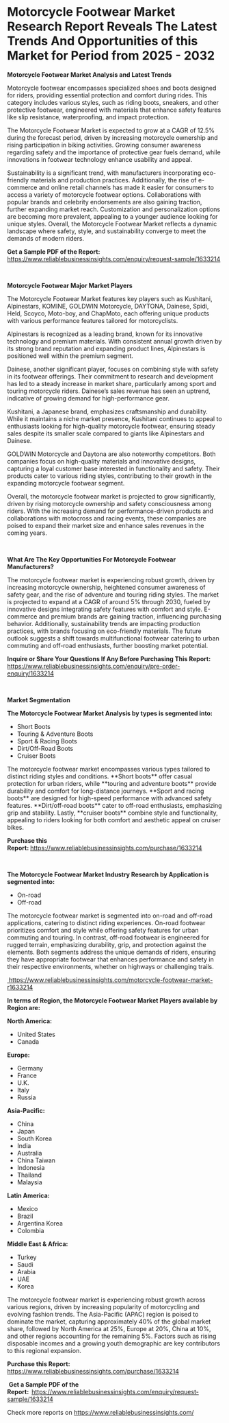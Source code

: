 <p><h1>Motorcycle Footwear Market Research Report Reveals The Latest Trends And Opportunities of this Market for Period from 2025 - 2032</h1></p><p><strong>Motorcycle Footwear Market Analysis and Latest Trends</strong></p>
<p><p>Motorcycle footwear encompasses specialized shoes and boots designed for riders, providing essential protection and comfort during rides. This category includes various styles, such as riding boots, sneakers, and other protective footwear, engineered with materials that enhance safety features like slip resistance, waterproofing, and impact protection.</p><p>The Motorcycle Footwear Market is expected to grow at a CAGR of 12.5% during the forecast period, driven by increasing motorcycle ownership and rising participation in biking activities. Growing consumer awareness regarding safety and the importance of protective gear fuels demand, while innovations in footwear technology enhance usability and appeal. </p><p>Sustainability is a significant trend, with manufacturers incorporating eco-friendly materials and production practices. Additionally, the rise of e-commerce and online retail channels has made it easier for consumers to access a variety of motorcycle footwear options. Collaborations with popular brands and celebrity endorsements are also gaining traction, further expanding market reach. Customization and personalization options are becoming more prevalent, appealing to a younger audience looking for unique styles. Overall, the Motorcycle Footwear Market reflects a dynamic landscape where safety, style, and sustainability converge to meet the demands of modern riders.</p></p>
<p><strong>Get a Sample PDF of the Report:&nbsp;</strong> <a href="https://www.reliablebusinessinsights.com/enquiry/request-sample/1633214?utm_campaign=3043&utm_medium=2&utm_source=Github&utm_content=ia&utm_term=05042025&utm_id=motorcycle-footwear">https://www.reliablebusinessinsights.com/enquiry/request-sample/1633214</a></p>
<p>&nbsp;</p>
<p><strong>Motorcycle Footwear Major Market Players</strong></p>
<p><p>The Motorcycle Footwear Market features key players such as Kushitani, Alpinestars, KOMINE, GOLDWIN Motorcycle, DAYTONA, Dainese, Spidi, Held, Scoyco, Moto-boy, and ChapMoto, each offering unique products with various performance features tailored for motorcyclists.</p><p>Alpinestars is recognized as a leading brand, known for its innovative technology and premium materials. With consistent annual growth driven by its strong brand reputation and expanding product lines, Alpinestars is positioned well within the premium segment.</p><p>Dainese, another significant player, focuses on combining style with safety in its footwear offerings. Their commitment to research and development has led to a steady increase in market share, particularly among sport and touring motorcycle riders. Dainese’s sales revenue has seen an uptrend, indicative of growing demand for high-performance gear.</p><p>Kushitani, a Japanese brand, emphasizes craftsmanship and durability. While it maintains a niche market presence, Kushitani continues to appeal to enthusiasts looking for high-quality motorcycle footwear, ensuring steady sales despite its smaller scale compared to giants like Alpinestars and Dainese.</p><p>GOLDWIN Motorcycle and Daytona are also noteworthy competitors. Both companies focus on high-quality materials and innovative designs, capturing a loyal customer base interested in functionality and safety. Their products cater to various riding styles, contributing to their growth in the expanding motorcycle footwear segment.</p><p>Overall, the motorcycle footwear market is projected to grow significantly, driven by rising motorcycle ownership and safety consciousness among riders. With the increasing demand for performance-driven products and collaborations with motocross and racing events, these companies are poised to expand their market size and enhance sales revenues in the coming years.</p></p>
<p>&nbsp;</p>
<p><strong>What Are The Key Opportunities For Motorcycle Footwear Manufacturers?</strong></p>
<p><p>The motorcycle footwear market is experiencing robust growth, driven by increasing motorcycle ownership, heightened consumer awareness of safety gear, and the rise of adventure and touring riding styles. The market is projected to expand at a CAGR of around 5% through 2030, fueled by innovative designs integrating safety features with comfort and style. E-commerce and premium brands are gaining traction, influencing purchasing behavior. Additionally, sustainability trends are impacting production practices, with brands focusing on eco-friendly materials. The future outlook suggests a shift towards multifunctional footwear catering to urban commuting and off-road enthusiasts, further boosting market potential.</p></p>
<p><strong>Inquire or Share Your Questions If Any Before Purchasing This Report:</strong> <a href="https://www.reliablebusinessinsights.com/enquiry/pre-order-enquiry/1633214?utm_campaign=3043&utm_medium=2&utm_source=Github&utm_content=ia&utm_term=05042025&utm_id=motorcycle-footwear">https://www.reliablebusinessinsights.com/enquiry/pre-order-enquiry/1633214</a></p>
<p>&nbsp;</p>
<p><strong>Market Segmentation</strong></p>
<p><strong>The Motorcycle Footwear Market Analysis by types is segmented into:</strong></p>
<p><ul><li>Short Boots</li><li>Touring & Adventure Boots</li><li>Sport & Racing Boots</li><li>Dirt/Off-Road Boots</li><li>Cruiser Boots</li></ul></p>
<p><p>The motorcycle footwear market encompasses various types tailored to distinct riding styles and conditions. **Short boots** offer casual protection for urban riders, while **touring and adventure boots** provide durability and comfort for long-distance journeys. **Sport and racing boots** are designed for high-speed performance with advanced safety features. **Dirt/off-road boots** cater to off-road enthusiasts, emphasizing grip and stability. Lastly, **cruiser boots** combine style and functionality, appealing to riders looking for both comfort and aesthetic appeal on cruiser bikes.</p></p>
<p><strong>Purchase this Report:&nbsp;</strong><a href="https://www.reliablebusinessinsights.com/purchase/1633214?utm_campaign=3043&utm_medium=2&utm_source=Github&utm_content=ia&utm_term=05042025&utm_id=motorcycle-footwear">https://www.reliablebusinessinsights.com/purchase/1633214</a></p>
<p>&nbsp;</p>
<p><strong>The Motorcycle Footwear Market Industry Research by Application is segmented into:</strong></p>
<p><ul><li>On-road</li><li>Off-road</li></ul></p>
<p><p>The motorcycle footwear market is segmented into on-road and off-road applications, catering to distinct riding experiences. On-road footwear prioritizes comfort and style while offering safety features for urban commuting and touring. In contrast, off-road footwear is engineered for rugged terrain, emphasizing durability, grip, and protection against the elements. Both segments address the unique demands of riders, ensuring they have appropriate footwear that enhances performance and safety in their respective environments, whether on highways or challenging trails.</p></p>
<p><a href="https://www.reliablebusinessinsights.com/motorcycle-footwear-market-r1633214?utm_campaign=3043&utm_medium=2&utm_source=Github&utm_content=ia&utm_term=05042025&utm_id=motorcycle-footwear">&nbsp;https://www.reliablebusinessinsights.com/motorcycle-footwear-market-r1633214</a></p>
<p><strong>In terms of Region, the Motorcycle Footwear Market Players available by Region are:</strong></p>
<p>
    <p> <strong> North America: </strong>
        <ul>
            <li>United States</li>
            <li>Canada</li>
        </ul>
        </p> 
    <p> <strong> Europe: </strong>
        <ul>
            <li>Germany</li>
            <li>France</li>
            <li>U.K.</li>
            <li>Italy</li>
            <li>Russia</li>
        </ul>
        </p> 
    <p> <strong> Asia-Pacific: </strong>
        <ul>
            <li>China</li>
            <li>Japan</li>
            <li>South Korea</li>
            <li>India</li>
            <li>Australia</li>
            <li>China Taiwan</li>
            <li>Indonesia</li>
            <li>Thailand</li>
            <li>Malaysia</li>
        </ul>
        </p> 
    <p> <strong> Latin America: </strong>
        <ul>
            <li>Mexico</li>
            <li>Brazil</li>
            <li>Argentina Korea</li>
            <li>Colombia</li>
        </ul>
        </p> 
    <p> <strong> Middle East & Africa: </strong>
        <ul>
            <li>Turkey</li>
            <li>Saudi</li>
            <li>Arabia</li>
            <li>UAE</li>
            <li>Korea</li>
        </ul>
    </p>
    </p>
<p><p>The motorcycle footwear market is experiencing robust growth across various regions, driven by increasing popularity of motorcycling and evolving fashion trends. The Asia-Pacific (APAC) region is poised to dominate the market, capturing approximately 40% of the global market share, followed by North America at 25%, Europe at 20%, China at 10%, and other regions accounting for the remaining 5%. Factors such as rising disposable incomes and a growing youth demographic are key contributors to this regional expansion.</p></p>
<p><strong>Purchase this Report: </strong><a href="https://www.reliablebusinessinsights.com/purchase/1633214?utm_campaign=3043&utm_medium=2&utm_source=Github&utm_content=ia&utm_term=05042025&utm_id=motorcycle-footwear">https://www.reliablebusinessinsights.com/purchase/1633214</a></p>
<p>&nbsp;<strong>Get a Sample PDF of the Report:&nbsp;&nbsp;</strong><a href="https://www.reliablebusinessinsights.com/enquiry/request-sample/1633214?utm_campaign=3043&utm_medium=2&utm_source=Github&utm_content=ia&utm_term=05042025&utm_id=motorcycle-footwear">https://www.reliablebusinessinsights.com/enquiry/request-sample/1633214</a></p>
<p><strong></strong></p>
<p>Check more reports on <a href="https://www.reliablebusinessinsights.com/?utm_campaign=3043&utm_medium=2&utm_source=Github&utm_content=ia&utm_term=05042025&utm_id=motorcycle-footwear">https://www.reliablebusinessinsights.com/</a></p>